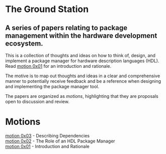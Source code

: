 # The Ground Station

## A series of papers relating to package management within the hardware development ecosystem.

This is a collection of thoughts and ideas on how to think of, design, and implement a package manager for hardware description languages (HDL). Read [motion 0x01](./motion0x01.md) for an introduction and rationale.

The motive is to map out thoughts and ideas in a clear and comprehensive manner to potentially receive feedback and be a reference when designing and implementing the package manager tool.

The papers are organized as _motions_, highlighting that they are proposals open to discussion and review.

# Motions
[motion 0x03](./motion0x03.md) - Describing Dependencies  
[motion 0x02](./motion0x02.md) - The Role of an HDL Package Manager  
[motion 0x01](./motion0x01.md) - Introduction and Rationale